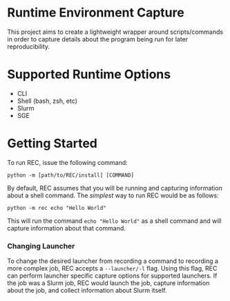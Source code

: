 # Runtime Environment Capture

This project aims to create a lightweight wrapper around scripts/commands in order to capture details about the program being run for later reproducibility.

# Supported Runtime Options

- CLI
- Shell (bash, zsh, etc)
- Slurm
- SGE

# Getting Started

To run REC, issue the following command:

```shell
python -m [path/to/REC/install] [COMMAND]
```

By default, REC assumes that you will be running and capturing information about a shell command. The _simplest_ way to run REC would be as follows:

```shell
python -m rec echo "Hello World"
```

This will run the command `echo "Hello World"` as a shell command and will capture information about that command.

### Changing Launcher

To change the desired launcher from recording a command to recording a more complex job, REC accepts a `--launcher/-l` flag.
Using this flag, REC can perform launcher specific capture options for supported launchers.
If the job was a Slurm job, REC would launch the job, capture information about the job, and collect information about Slurm itself.
